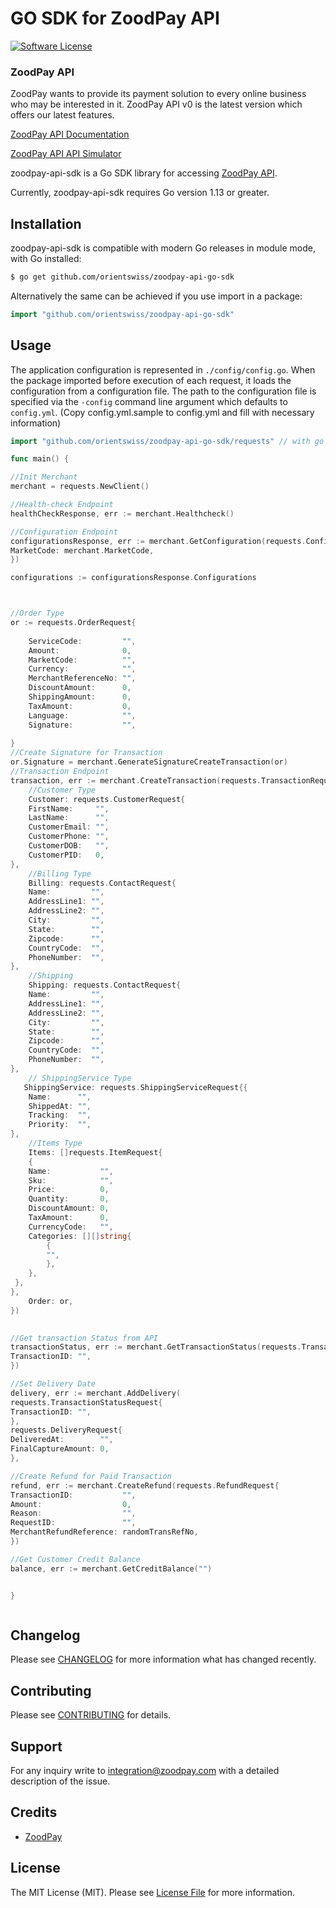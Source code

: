 # GO SDK for ZoodPay API

[![Software License](https://img.shields.io/badge/license-MIT-brightgreen.svg?style=flat-square)](LICENSE.md)

### ZoodPay API

ZoodPay wants to provide its payment solution to every online business who may be interested in it. ZoodPay API v0 is
the latest version which offers our latest features.

[ZoodPay API Documentation](https://apidocs.zoodpay.com/)

[ZoodPay API API Simulator](https://apidocs.zoodpay.com/docs)

zoodpay-api-sdk is a Go SDK library for accessing [ZoodPay API][].

Currently, zoodpay-api-sdk requires Go version 1.13 or greater.

## Installation

zoodpay-api-sdk is compatible with modern Go releases in module mode, with Go installed:

```bash
$ go get github.com/orientswiss/zoodpay-api-go-sdk
```

Alternatively the same can be achieved if you use import in a package:

```go
import "github.com/orientswiss/zoodpay-api-go-sdk"
```

## Usage
The application configuration is represented in `./config/config.go`. When the package imported before execution of each request,
it loads the configuration from a configuration file. The path to the configuration
file is specified via the `-config` command line argument which defaults to `config.yml`. (Copy config.yml.sample to config.yml and fill with necessary information)


```go
import "github.com/orientswiss/zoodpay-api-go-sdk/requests" // with go modules disabled

func main() {

//Init Merchant
merchant = requests.NewClient()

//Health-check Endpoint 
healthCheckResponse, err := merchant.Healthcheck()

//Configuration Endpoint
configurationsResponse, err := merchant.GetConfiguration(requests.ConfigurationRequest{
MarketCode: merchant.MarketCode,
})

configurations := configurationsResponse.Configurations



//Order Type
or := requests.OrderRequest{
	
    ServiceCode:         "",
    Amount:              0,
    MarketCode:          "",
    Currency:            "",
    MerchantReferenceNo: "",
    DiscountAmount:      0,
    ShippingAmount:      0,
    TaxAmount:           0,
    Language:            "",
    Signature:           "",
    
}
//Create Signature for Transaction	
or.Signature = merchant.GenerateSignatureCreateTransaction(or)
//Transaction Endpoint
transaction, err := merchant.CreateTransaction(requests.TransactionRequest{
	//Customer Type
    Customer: requests.CustomerRequest{
    FirstName:     "",
    LastName:      "",
    CustomerEmail: "",
    CustomerPhone: "",
    CustomerDOB:   "",
    CustomerPID:   0,
},
    //Billing Type
    Billing: requests.ContactRequest{
    Name:         "",
    AddressLine1: "",
    AddressLine2: "",
    City:         "",
    State:        "",
    Zipcode:      "",
    CountryCode:  "",
    PhoneNumber:  "",
},
    //Shipping
    Shipping: requests.ContactRequest{
    Name:         "",
    AddressLine1: "",
    AddressLine2: "",
    City:         "",
    State:        "",
    Zipcode:      "",
    CountryCode:  "",
    PhoneNumber:  "",
},
    // ShippingService Type
   ShippingService: requests.ShippingServiceRequest{{
    Name:      "",
    ShippedAt: "",
    Tracking:  "",
    Priority:  "",
},
    //Items Type
    Items: []requests.ItemRequest{
    {
    Name:           "",
    Sku:            "",
    Price:          0,
    Quantity:       0,
    DiscountAmount: 0,
    TaxAmount:      0,
    CurrencyCode:   "",
    Categories: [][]string{
        {
        "",
        },
    },
 },
},
    Order: or,
})
    

//Get transaction Status from API
transactionStatus, err := merchant.GetTransactionStatus(requests.TransactionStatusRequest{
TransactionID: "",
})

//Set Delivery Date
delivery, err := merchant.AddDelivery(
requests.TransactionStatusRequest{
TransactionID: "",
},
requests.DeliveryRequest{
DeliveredAt:        "",
FinalCaptureAmount: 0,
},

//Create Refund for Paid Transaction
refund, err := merchant.CreateRefund(requests.RefundRequest{
TransactionID:           "",
Amount:                  0,
Reason:                  "",
RequestID:               "",
MerchantRefundReference: randomTransRefNo,
})

//Get Customer Credit Balance
balance, err := merchant.GetCreditBalance("")


}



```

## Changelog

Please see [CHANGELOG](CHANGELOG.md) for more information what has changed recently.

## Contributing

Please see [CONTRIBUTING](CONTRIBUTING.md) for details.

## Support

For any inquiry write to integration@zoodpay.com with a detailed description of the issue.

## Credits

- [ZoodPay](https://github.com/orientswiss)

## License

The MIT License (MIT). Please see [License File](LICENSE.md) for more information.


[ZoodPay API]: https://apidocs.zoodpay.com/